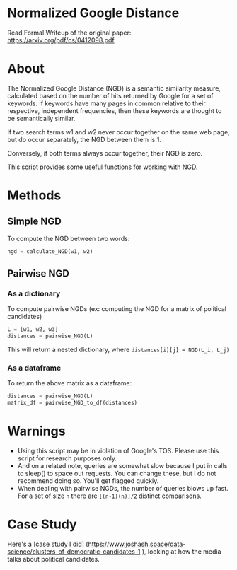 

# Normalized Google Distance
Read Formal Writeup of the original paper: https://arxiv.org/pdf/cs/0412098.pdf

# About
The Normalized Google Distance (NGD) is a semantic similarity measure, calculated based on the number of hits returned by Google for a set of keywords. If keywords have many pages in common relative to their respective, independent frequencies, then these keywords are thought to be semantically similar.

If two search terms w1 and w2 never occur together on the same web page, but do occur separately, the NGD between them is 1.

Conversely, if both terms always occur together, their NGD is zero.

This script provides some useful functions for working with NGD. 

# Methods
## Simple NGD
To compute the NGD between two words:

``` Python
ngd = calculate_NGD(w1, w2)
```

## Pairwise NGD
### As a dictionary

To compute pairwise NGDs (ex: computing the NGD for a matrix of political candidates)
``` Python
L = [w1, w2, w3]
distances = pairwise_NGD(L)
```
This will return a nested dictionary, where ```distances[i][j] = NGD(L_i, L_j)```

### As a dataframe
To return the above matrix as a dataframe:
``` Python
distances = pairwise_NGD(L)
matrix_df = pairwise_NGD_to_df(distances)
```

# Warnings
* Using this script may be in violation of Google's TOS. Please use this script for research purposes only.
* And on a related note, queries are somewhat slow because I put in calls to sleep() to space out requests. You can change these, but I do not recommend doing so. You'll get flagged quickly.
* When dealing with pairwise NGDs, the number of queries blows up fast. For a set of size ```n``` there are ```[(n-1)(n)]/2``` distinct comparisons.

# Case Study
Here's a [case study I did] (https://www.joshash.space/data-science/clusters-of-democratic-candidates-1
), looking at how the media talks about political candidates. 
